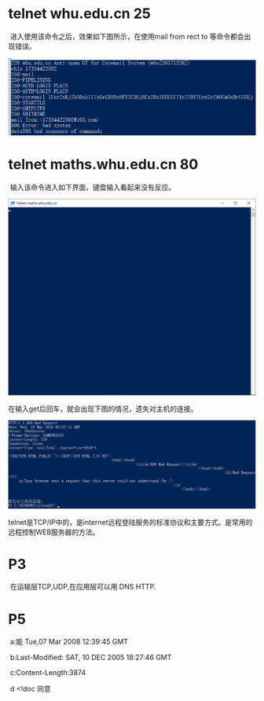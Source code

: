 # telnet whu.edu.cn 25

​		进入使用该命令之后，效果如下图所示，在使用mail from rect to 等命令都会出现错误。

![telnet whu.edu.cn 25](1.png)

# telnet maths.whu.edu.cn 80

​		输入该命令进入如下界面，键盘输入看起来没有反应。

![telnet maths.whu.edu.cn 80](2.png)

在输入get后回车，就会出现下图的情况，遗失对主机的连接。

![telnet maths.whu.edu.cn 80](3.png)



 telnet是TCP/IP中的，是internet远程登陆服务的标准协议和主要方式。是常用的远程控制WEB服务器的方法。

# P3

​		在运输层TCP,UDP,在应用层可以用 DNS HTTP.

# P5

​		a:能    Tue,07 Mar 2008 12:39:45 GMT

​        b:Last-Modified: SAT, 10 DEC 2005 18:27:46 GMT

​		c:Content-Length:3874

​		d <!doc     同意 